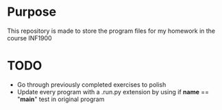 # Purpose
This repository is made to store the program files for my homework in the course INF1900

# TODO
- Go through previously completed exercises to polish
- Update every program with a .run.py extension by using if __name__ == "__main__" test in original program
